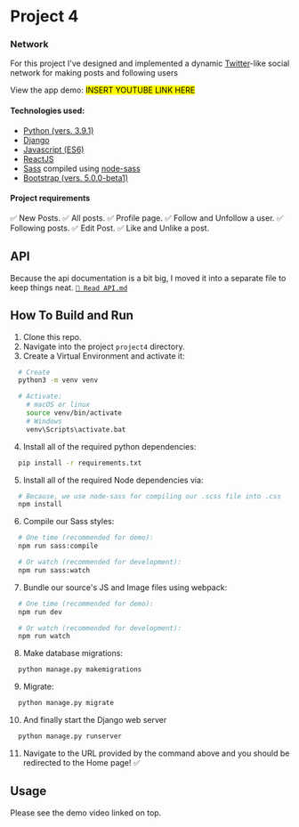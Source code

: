 # Project 4

### Network
For this project I've designed and implemented a dynamic [Twitter](htps://twitter.com)-like social network for making posts and following users

View the app demo: <mark>INSERT YOUTUBE LINK HERE</mark>

#### Technologies used:
- [Python (vers. 3.9.1)](https://python.org)
- [Django](https://djangoproject.com)
- [Javascript (ES6)](https://developer.mozilla.org/en-US/docs/Web/JavaScript)
- [ReactJS](https://reactjs.org/)
- [Sass](https://sass-lang.com/) compiled using [node-sass](https://npmjs.com/package/node-sass)
- [Bootstrap (vers. 5.0.0-beta1)](https://getbootstrap.com)

#### Project requirements
:white_check_mark: New Posts.
:white_check_mark: All posts.
:white_check_mark: Profile page.
:white_check_mark: Follow and Unfollow a user.
:white_check_mark: Following posts.
:white_check_mark: Edit Post.
:white_check_mark: Like and Unlike a post.


## API
Because the api documentation is a bit big, I moved it into a separate file to keep things neat. [`📄 Read API.md`](API.md#api)


## How To Build and Run
1. Clone this repo.
2. Navigate into the project `project4` directory.
3. Create a Virtual Environment and activate it:
```bash
  # Create
  python3 -m venv venv

  # Activate:
    # macOS or linux
    source venv/bin/activate
    # Windows
    venv\Scripts\activate.bat
```

4. Install all of the required python dependencies:
```bash
  pip install -r requirements.txt
```

5. Install all of the required Node dependencies via:
```bash
  # Because, we use node-sass for compiling our .scss file into .css
  npm install
```

6. Compile our Sass styles:
```bash
  # One time (recommended for demo):
  npm run sass:compile

  # Or watch (recommended for development):
  npm run sass:watch
```

7. Bundle our source's JS and Image files using webpack:
```bash
  # One time (recommended for demo):
  npm run dev

  # Or watch (recommended for development):
  npm run watch
```

8. Make database migrations:
```bash
  python manage.py makemigrations
```

9. Migrate:
```bash
  python manage.py migrate
```

10. And finally start the Django web server
```bash
  python manage.py runserver
```

11. Navigate to the URL provided by the command above and you should be redirected to the Home page! ✅

## Usage
Please see the demo video linked on top.